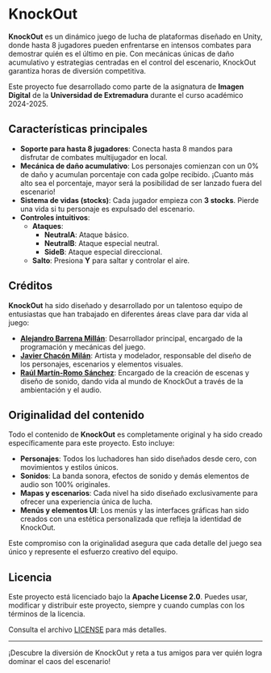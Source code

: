 # KnockOut

**KnockOut** es un dinámico juego de lucha de plataformas diseñado en Unity, donde hasta 8 jugadores pueden enfrentarse en intensos combates para demostrar quién es el último en pie. Con mecánicas únicas de daño acumulativo y estrategias centradas en el control del escenario, KnockOut garantiza horas de diversión competitiva.

Este proyecto fue desarrollado como parte de la asignatura de **Imagen Digital** de la **Universidad de Extremadura** durante el curso académico 2024-2025.

## Características principales

- **Soporte para hasta 8 jugadores**: Conecta hasta 8 mandos para disfrutar de combates multijugador en local.
- **Mecánica de daño acumulativo**: Los personajes comienzan con un 0% de daño y acumulan porcentaje con cada golpe recibido. ¡Cuanto más alto sea el porcentaje, mayor será la posibilidad de ser lanzado fuera del escenario!
- **Sistema de vidas (stocks)**: Cada jugador empieza con **3 stocks**. Pierde una vida si tu personaje es expulsado del escenario.
- **Controles intuitivos**:
  - **Ataques**:
    - **NeutralA**: Ataque básico.
    - **NeutralB**: Ataque especial neutral.
    - **SideB**: Ataque especial direccional.
  - **Salto**: Presiona **Y** para saltar y controlar el aire.

## Créditos

**KnockOut** ha sido diseñado y desarrollado por un talentoso equipo de entusiastas que han trabajado en diferentes áreas clave para dar vida al juego:

- **[Alejandro Barrena Millán](https://github.com/Alexeido)**: Desarrollador principal, encargado de la programación y mecánicas del juego.
- **[Javier Chacón Milán](https://github.com/Chakichan)**: Artista y modelador, responsable del diseño de los personajes, escenarios y elementos visuales.
- **[Raúl Martín-Romo Sánchez](https://github.com/Thander11)**: Encargado de la creación de escenas y diseño de sonido, dando vida al mundo de KnockOut a través de la ambientación y el audio.

## Originalidad del contenido

Todo el contenido de **KnockOut** es completamente original y ha sido creado específicamente para este proyecto. Esto incluye:

- **Personajes**: Todos los luchadores han sido diseñados desde cero, con movimientos y estilos únicos.
- **Sonidos**: La banda sonora, efectos de sonido y demás elementos de audio son 100% originales.
- **Mapas y escenarios**: Cada nivel ha sido diseñado exclusivamente para ofrecer una experiencia única de lucha.
- **Menús y elementos UI**: Los menús y las interfaces gráficas han sido creados con una estética personalizada que refleja la identidad de KnockOut.

Este compromiso con la originalidad asegura que cada detalle del juego sea único y represente el esfuerzo creativo del equipo.


## Licencia

Este proyecto está licenciado bajo la **Apache License 2.0**. Puedes usar, modificar y distribuir este proyecto, siempre y cuando cumplas con los términos de la licencia.

Consulta el archivo [LICENSE](LICENSE) para más detalles.

---

¡Descubre la diversión de KnockOut y reta a tus amigos para ver quién logra dominar el caos del escenario!
